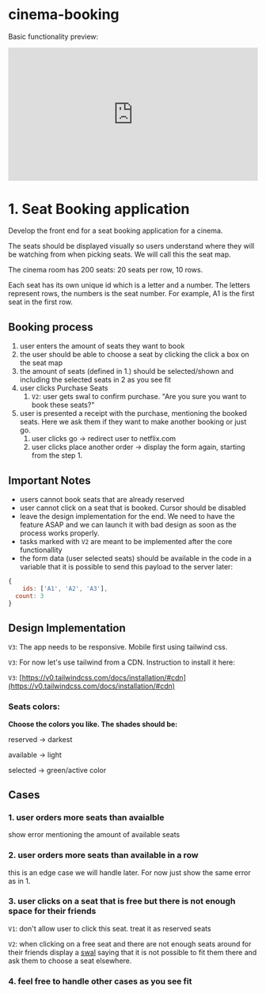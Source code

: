 # cinema-booking
Basic functionality preview:

<div style="height:0;padding-bottom:53.46%;position:relative;"><iframe width="260" height="139" style="position:absolute;top:0;left:0;width:100%;height:100%;" frameBorder="0" src="https://imgflip.com/embed/3z8ofr"></iframe></div>

# 1. Seat Booking application

Develop the front end for a seat booking application for a cinema.

The seats should be displayed visually so users understand where they will be watching from when picking seats. We will call this the seat map.

The cinema room has 200 seats: 20 seats per row, 10 rows.

Each seat has its own unique id which is a letter and a number. The letters represent rows, the numbers is the seat number. For example, A1 is the first seat in the first row.


## Booking process

1. user enters the amount of seats they want to book
2. the user should be able to choose a seat by clicking the click a box on the seat map
3. the amount of seats (defined in 1.) should be selected/shown and including the selected seats in 2 as you see fit
4. user clicks Purchase Seats
    1. `V2`: user gets swal to confirm purchase. "Are you sure you want to book these seats?"
5. user is presented a receipt with the purchase, mentioning the booked seats. Here we ask them if they want to make another booking or just go.
    1. user clicks go → redirect user to netflix.com
    2. user clicks place another order → display the form again, starting from the step 1.

## Important Notes

- users cannot book seats that are already reserved
- user cannot click on a seat that is booked. Cursor should be disabled
- leave the design implementation for the end. We need to have the feature ASAP and we can launch it with bad design as soon as the process works properly.
- tasks marked with `V2` are meant to be implemented after the core functionallity
- the form data (user selected seats) should be available in the code in a variable that it is possible to send this payload to the server later:

```jsx
{
	ids: ['A1', 'A2', 'A3'],
  count: 3
}
```

## Design Implementation

`V3`: The app needs to be responsive. Mobile first using tailwind css. 

`V3`: For now let's use tailwind from a CDN. Instruction to install it here:

`V3`:  [https://v0.tailwindcss.com/docs/installation/#cdn](https://v0.tailwindcss.com/docs/installation/#cdn)

### Seats colors:

**Choose the colors you like. The shades should be:**

reserved → darkest

available → light

selected → green/active color

## Cases

### 1. user orders more seats than avaialble

show error mentioning the amount of available seats

### 2. user orders more seats than available in a row

this is an edge case we will handle later. For now just show the same error as in 1.

### 3. user clicks on a seat that is free but there is not enough space for their friends

`V1`: don't allow user to click this seat. treat it as reserved seats

`V2`: when clicking on a free seat and there are not enough seats around for their friends display a [swal](https://sweetalert.js.org/guides/) saying that it is not possible to fit them there and ask them to choose a seat elsewhere.

### 4. feel free to handle other cases as you see fit
